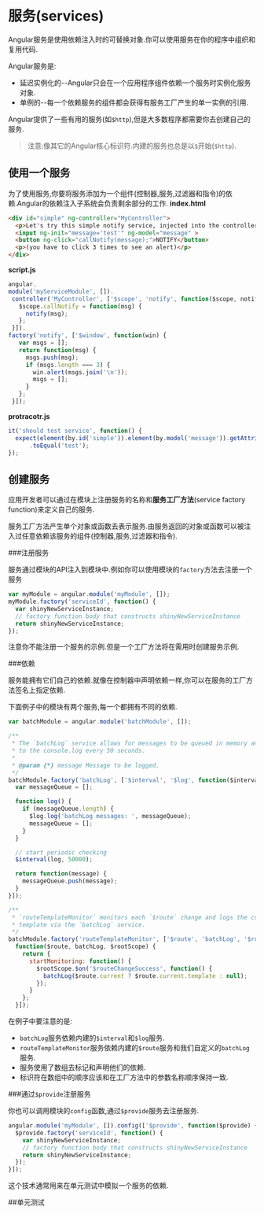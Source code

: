 # 服务\(services\)

Angular服务是使用依赖注入时的可替换对象.你可以使用服务在你的程序中组织和复用代码.

Angular服务是:

* 延迟实例化的--Angular只会在一个应用程序组件依赖一个服务时实例化服务对象.
* 单例的--每一个依赖服务的组件都会获得有服务工厂产生的单一实例的引用.

Angular提供了一些有用的服务\(如`$http`\),但是大多数程序都需要你去创建自己的服务.

> 注意:像其它的Angular核心标识符.内建的服务也总是以`$`开始\(`$http`\).

## 使用一个服务

为了使用服务,你要将服务添加为一个组件\(控制器,服务,过滤器和指令\)的依赖.Angular的依赖注入子系统会负责剩余部分的工作.
**index.html**

```html
<div id="simple" ng-controller="MyController">
  <p>Let's try this simple notify service, injected into the controller...</p>
  <input ng-init="message='test'" ng-model="message" >
  <button ng-click="callNotify(message);">NOTIFY</button>
  <p>(you have to click 3 times to see an alert)</p>
</div>
```

**script.js**

```js
angular.
module('myServiceModule', []).
 controller('MyController', ['$scope', 'notify', function($scope, notify) {
   $scope.callNotify = function(msg) {
     notify(msg);
   };
 }]).
factory('notify', ['$window', function(win) {
   var msgs = [];
   return function(msg) {
     msgs.push(msg);
     if (msgs.length === 3) {
       win.alert(msgs.join('\n'));
       msgs = [];
     }
   };
 }]);
```

**protracotr.js**

```js
it('should test service', function() {
  expect(element(by.id('simple')).element(by.model('message')).getAttribute('value'))
      .toEqual('test');
});
```

## 创建服务

应用开发者可以通过在模块上注册服务的名称和**服务工厂方法**\(service factory function\)来定义自己的服务.

服务工厂方法产生单个对象或函数去表示服务.由服务返回的对象或函数可以被注入过任意依赖该服务的组件\(控制器,服务,过滤器和指令\).

###注册服务

服务通过模块的API注入到模块中.例如你可以使用模块的`factory`方法去注册一个服务
```js
var myModule = angular.module('myModule', []);
myModule.factory('serviceId', function() {
  var shinyNewServiceInstance;
  // factory function body that constructs shinyNewServiceInstance
  return shinyNewServiceInstance;
});
```
注意你不能注册一个服务的示例.但是一个工厂方法将在需用时创建服务示例.

###依赖

服务能拥有它们自己的依赖.就像在控制器中声明依赖一样,你可以在服务的工厂方法签名上指定依赖.

下面例子中的模块有两个服务,每一个都拥有不同的依赖.
```js
var batchModule = angular.module('batchModule', []);

/**
 * The `batchLog` service allows for messages to be queued in memory and flushed
 * to the console.log every 50 seconds.
 *
 * @param {*} message Message to be logged.
 */
batchModule.factory('batchLog', ['$interval', '$log', function($interval, $log) {
  var messageQueue = [];

  function log() {
    if (messageQueue.length) {
      $log.log('batchLog messages: ', messageQueue);
      messageQueue = [];
    }
  }

  // start periodic checking
  $interval(log, 50000);

  return function(message) {
    messageQueue.push(message);
  }
}]);

/**
 * `routeTemplateMonitor` monitors each `$route` change and logs the current
 * template via the `batchLog` service.
 */
batchModule.factory('routeTemplateMonitor', ['$route', 'batchLog', '$rootScope',
  function($route, batchLog, $rootScope) {
    return {
      startMonitoring: function() {
        $rootScope.$on('$routeChangeSuccess', function() {
          batchLog($route.current ? $route.current.template : null);
        });
      }
    };
  }]);
```
在例子中要注意的是:
* `batchLog`服务依赖内建的`$interval`和`$log`服务.
* `routeTemplateMonitor`服务依赖内建的`$route`服务和我们自定义的`batchLog`服务.
* 服务使用了数组去标记和声明他们的依赖.
* 标识符在数组中的顺序应该和在工厂方法中的参数名称顺序保持一致.

###通过`$provide`注册服务

你也可以调用模块的`config`函数,通过`$provide`服务去注册服务.
```js
angular.module('myModule', []).config(['$provide', function($provide) {
  $provide.factory('serviceId', function() {
    var shinyNewServiceInstance;
    // factory function body that constructs shinyNewServiceInstance
    return shinyNewServiceInstance;
  });
}]);
```
这个技术通常用来在单元测试中模拟一个服务的依赖.

##单元测试
